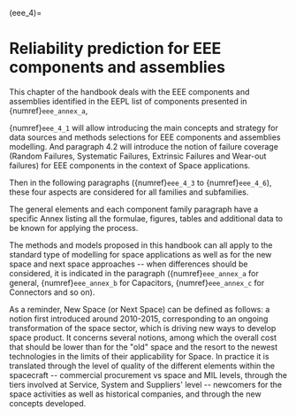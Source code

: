 (eee_4)=
# Reliability prediction for EEE components and assemblies

This chapter of the handbook deals with the EEE components and assemblies identified in the EEPL list of components presented in {numref}`eee_annex_a`,

{numref}`eee_4_1` will allow introducing the main concepts and strategy for data sources and methods selections for EEE components and assemblies modelling. And paragraph 4.2 will introduce the notion of failure coverage (Random Failures, Systematic Failures, Extrinsic Failures and Wear-out failures) for EEE components in the context of Space applications.

Then in the following paragraphs ({numref}`eee_4_3` to {numref}`eee_4_6`), these four aspects are considered for all families and subfamilies.

The general elements and each component family paragraph have a specific Annex listing all the formulae, figures, tables and additional data to be known for applying the process.

The methods and models proposed in this handbook can all apply to the standard type of modelling for space applications as well as for the new space and next space approaches -- when differences should be considered, it is indicated in the paragraph ({numref}`eee_annex_a` for general, {numref}`eee_annex_b` for Capacitors, {numref}`eee_annex_c` for Connectors and so on).

As a reminder, New Space (or Next Space) can be defined as follows: a notion first introduced around 2010-2015, corresponding to an ongoing transformation of the space sector, which is driving new ways to develop space product. It concerns several notions, among which the overall cost that should be lower than for the "old" space and the resort to the newest technologies in the limits of their applicability for Space. In practice it is translated through the level of quality of the different elements within the spacecraft -- commercial procurement vs space and MIL levels, through the tiers involved at Service, System and Suppliers' level -- newcomers for the space activities as well as historical companies, and through the new concepts developed.